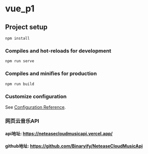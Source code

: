 # vue_p1

## Project setup
```
npm install
```

### Compiles and hot-reloads for development
```
npm run serve
```

### Compiles and minifies for production
```
npm run build
```

### Customize configuration
See [Configuration Reference](https://cli.vuejs.org/config/).

### 网页云音乐API

#### api地址: https://neteasecloudmusicapi.vercel.app/

#### github地址: https://github.com/Binaryify/NeteaseCloudMusicApi